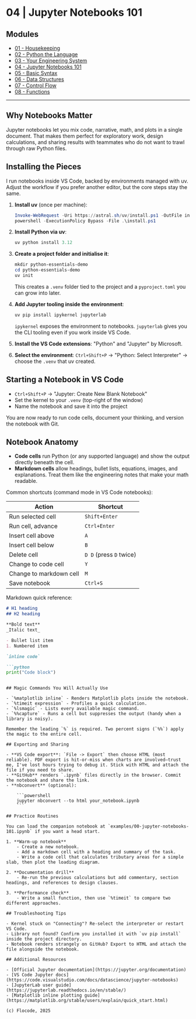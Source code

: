 # 04 | Jupyter Notebooks 101

## Modules

- [01 - Housekeeping](01-housekeeping.md)
- [02 - Python the Language](02-python-the-language.md)
- [03 - Your Engineering System](03-your-engineering-system.md)
- [04 - Jupyter Notebooks 101](04-jupyter-notebooks-101.md)
- [05 - Basic Syntax](05-basic-syntax.md)
- [06 - Data Structures](06-data-structures.md)
- [07 - Control Flow](07-control-flow.md)
- [08 - Functions](08-functions.md)

---

## Why Notebooks Matter

Jupyter notebooks let you mix code, narrative, math, and plots in a single document. That makes them perfect for exploratory work, design calculations, and sharing results with teammates who do not want to trawl through raw Python files.

## Installing the Pieces

I run notebooks inside VS Code, backed by environments managed with uv. Adjust the workflow if you prefer another editor, but the core steps stay the same.

1. **Install uv** (once per machine):

    ```powershell
    Invoke-WebRequest -Uri https://astral.sh/uv/install.ps1 -OutFile install.ps1
    powershell -ExecutionPolicy Bypass -File .\install.ps1
    ```

2. **Install Python via uv**:

    ```powershell
    uv python install 3.12
    ```

3. **Create a project folder and initialise it**:

    ```powershell
    mkdir python-essentials-demo
    cd python-essentials-demo
    uv init
    ```

    This creates a `.venv` folder tied to the project and a `pyproject.toml` you can grow into later.

4. **Add Jupyter tooling inside the environment**:

    ```powershell
    uv pip install ipykernel jupyterlab
    ```

    `ipykernel` exposes the environment to notebooks. `jupyterlab` gives you the CLI tooling even if you work inside VS Code.

5. **Install the VS Code extensions**: "Python" and "Jupyter" by Microsoft.

6. **Select the environment**: `Ctrl+Shift+P` -> "Python: Select Interpreter" -> choose the `.venv` that uv created.

## Starting a Notebook in VS Code

- `Ctrl+Shift+P` -> "Jupyter: Create New Blank Notebook"
- Set the kernel to your `.venv` (top-right of the window)
- Name the notebook and save it into the project

You are now ready to run code cells, document your thinking, and version the notebook with Git.

## Notebook Anatomy

- **Code cells** run Python (or any supported language) and show the output directly beneath the cell.
- **Markdown cells** allow headings, bullet lists, equations, images, and explanations. Treat them like the engineering notes that make your math readable.

Common shortcuts (command mode in VS Code notebooks):

| Action | Shortcut |
| --- | --- |
| Run selected cell | `Shift+Enter` |
| Run cell, advance | `Ctrl+Enter` |
| Insert cell above | `A` |
| Insert cell below | `B` |
| Delete cell | `D D` (press `D` twice) |
| Change to code cell | `Y` |
| Change to markdown cell | `M` |
| Save notebook | `Ctrl+S` |

Markdown quick reference:

```markdown
# H1 heading
## H2 heading

**Bold text**
_Italic text_

- Bullet list item
1. Numbered item

`inline code`

```python
print("Code block")
```
```

## Magic Commands You Will Actually Use

- `%matplotlib inline` - Renders Matplotlib plots inside the notebook.
- `%timeit expression` - Profiles a quick calculation.
- `%lsmagic` - Lists every available magic command.
- `%%capture` - Runs a cell but suppresses the output (handy when a library is noisy).

Remember the leading `%` is required. Two percent signs (`%%`) apply the magic to the entire cell.

## Exporting and Sharing

- **VS Code export**: `File -> Export` then choose HTML (most reliable). PDF export is hit-or-miss when charts are involved—trust me, I've lost hours trying to debug it. Stick with HTML and attach the file if you need to share.
- **GitHub** renders `.ipynb` files directly in the browser. Commit the notebook and share the link.
- **nbconvert** (optional):

    ```powershell
    jupyter nbconvert --to html your_notebook.ipynb
    ```

## Practice Routines

You can load the companion notebook at `examples/00-jupyter-notebooks-101.ipynb` if you want a head start.

1. **Warm-up notebook**
    - Create a new notebook.
    - Add a markdown cell with a heading and summary of the task.
    - Write a code cell that calculates tributary areas for a simple slab, then plot the loading diagram.

2. **Documentation drill**
    - Re-run the previous calculations but add commentary, section headings, and references to design clauses.

3. **Performance check**
    - Write a small function, then use `%timeit` to compare two different approaches.

## Troubleshooting Tips

- Kernel stuck on "Connecting"? Re-select the interpreter or restart VS Code.
- Library not found? Confirm you installed it with `uv pip install` inside the project directory.
- Notebook renders strangely on GitHub? Export to HTML and attach the file alongside the notebook.

## Additional Resources

- [Official Jupyter documentation](https://jupyter.org/documentation)
- [VS Code Jupyter docs](https://code.visualstudio.com/docs/datascience/jupyter-notebooks)
- [JupyterLab user guide](https://jupyterlab.readthedocs.io/en/stable/)
- [Matplotlib inline plotting guide](https://matplotlib.org/stable/users/explain/quick_start.html)

(c) Flocode, 2025
